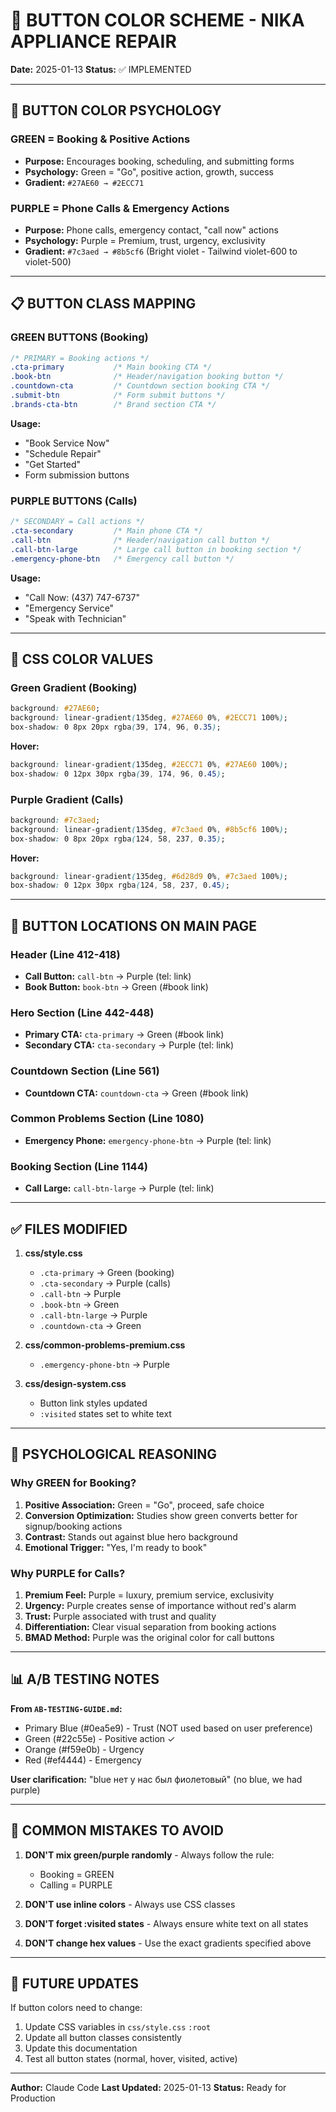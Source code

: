 # 🎨 BUTTON COLOR SCHEME - NIKA APPLIANCE REPAIR

**Date:** 2025-01-13
**Status:** ✅ IMPLEMENTED

---

## 🎯 BUTTON COLOR PSYCHOLOGY

### **GREEN = Booking & Positive Actions**
- **Purpose:** Encourages booking, scheduling, and submitting forms
- **Psychology:** Green = "Go", positive action, growth, success
- **Gradient:** `#27AE60 → #2ECC71`

### **PURPLE = Phone Calls & Emergency Actions**
- **Purpose:** Phone calls, emergency contact, "call now" actions
- **Psychology:** Purple = Premium, trust, urgency, exclusivity
- **Gradient:** `#7c3aed → #8b5cf6` (Bright violet - Tailwind violet-600 to violet-500)

---

## 📋 BUTTON CLASS MAPPING

### **GREEN BUTTONS (Booking)**
```css
/* PRIMARY = Booking actions */
.cta-primary           /* Main booking CTA */
.book-btn              /* Header/navigation booking button */
.countdown-cta         /* Countdown section booking CTA */
.submit-btn            /* Form submit buttons */
.brands-cta-btn        /* Brand section CTA */
```

**Usage:**
- "Book Service Now"
- "Schedule Repair"
- "Get Started"
- Form submission buttons

### **PURPLE BUTTONS (Calls)**
```css
/* SECONDARY = Call actions */
.cta-secondary         /* Main phone CTA */
.call-btn              /* Header/navigation call button */
.call-btn-large        /* Large call button in booking section */
.emergency-phone-btn   /* Emergency call button */
```

**Usage:**
- "Call Now: (437) 747-6737"
- "Emergency Service"
- "Speak with Technician"

---

## 🎨 CSS COLOR VALUES

### Green Gradient (Booking)
```css
background: #27AE60;
background: linear-gradient(135deg, #27AE60 0%, #2ECC71 100%);
box-shadow: 0 8px 20px rgba(39, 174, 96, 0.35);
```

**Hover:**
```css
background: linear-gradient(135deg, #2ECC71 0%, #27AE60 100%);
box-shadow: 0 12px 30px rgba(39, 174, 96, 0.45);
```

### Purple Gradient (Calls)
```css
background: #7c3aed;
background: linear-gradient(135deg, #7c3aed 0%, #8b5cf6 100%);
box-shadow: 0 8px 20px rgba(124, 58, 237, 0.35);
```

**Hover:**
```css
background: linear-gradient(135deg, #6d28d9 0%, #7c3aed 100%);
box-shadow: 0 12px 30px rgba(124, 58, 237, 0.45);
```

---

## 📍 BUTTON LOCATIONS ON MAIN PAGE

### Header (Line 412-418)
- **Call Button:** `call-btn` → Purple (tel: link)
- **Book Button:** `book-btn` → Green (#book link)

### Hero Section (Line 442-448)
- **Primary CTA:** `cta-primary` → Green (#book link)
- **Secondary CTA:** `cta-secondary` → Purple (tel: link)

### Countdown Section (Line 561)
- **Countdown CTA:** `countdown-cta` → Green (#book link)

### Common Problems Section (Line 1080)
- **Emergency Phone:** `emergency-phone-btn` → Purple (tel: link)

### Booking Section (Line 1144)
- **Call Large:** `call-btn-large` → Purple (tel: link)

---

## ✅ FILES MODIFIED

1. **css/style.css**
   - `.cta-primary` → Green (booking)
   - `.cta-secondary` → Purple (calls)
   - `.call-btn` → Purple
   - `.book-btn` → Green
   - `.call-btn-large` → Purple
   - `.countdown-cta` → Green

2. **css/common-problems-premium.css**
   - `.emergency-phone-btn` → Purple

3. **css/design-system.css**
   - Button link styles updated
   - `:visited` states set to white text

---

## 🎯 PSYCHOLOGICAL REASONING

### Why GREEN for Booking?
1. **Positive Association:** Green = "Go", proceed, safe choice
2. **Conversion Optimization:** Studies show green converts better for signup/booking actions
3. **Contrast:** Stands out against blue hero background
4. **Emotional Trigger:** "Yes, I'm ready to book"

### Why PURPLE for Calls?
1. **Premium Feel:** Purple = luxury, premium service, exclusivity
2. **Urgency:** Purple creates sense of importance without red's alarm
3. **Trust:** Purple associated with trust and quality
4. **Differentiation:** Clear visual separation from booking actions
5. **BMAD Method:** Purple was the original color for call buttons

---

## 📊 A/B TESTING NOTES

**From `AB-TESTING-GUIDE.md`:**
- Primary Blue (#0ea5e9) - Trust (NOT used based on user preference)
- Green (#22c55e) - Positive action ✓
- Orange (#f59e0b) - Urgency
- Red (#ef4444) - Emergency

**User clarification:** "blue нет у нас был фиолетовый" (no blue, we had purple)

---

## 🚫 COMMON MISTAKES TO AVOID

1. **DON'T mix green/purple randomly** - Always follow the rule:
   - Booking = GREEN
   - Calling = PURPLE

2. **DON'T use inline colors** - Always use CSS classes

3. **DON'T forget :visited states** - Always ensure white text on all states

4. **DON'T change hex values** - Use the exact gradients specified above

---

## 🔄 FUTURE UPDATES

If button colors need to change:
1. Update CSS variables in `css/style.css` `:root`
2. Update all button classes consistently
3. Update this documentation
4. Test all button states (normal, hover, visited, active)

---

**Author:** Claude Code
**Last Updated:** 2025-01-13
**Status:** Ready for Production
